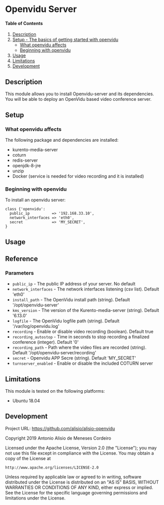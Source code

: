 # Openvidu Server

#### Table of Contents

1. [Description](#description)
2. [Setup - The basics of getting started with openvidu](#setup)
    * [What openvidu affects](#what-openvidu-affects)
    * [Beginning with openvidu](#beginning-with-openvidu)
3. [Usage](#usage)
4. [Limitations](#limitations)
5. [Development](#development)

## Description

This module allows you to install Openvidu-server and its dependencies. You will be able to deploy an OpenVidu based video conference server.

## Setup

### What openvidu affects

The following package and dependencies are installed:
* kurento-media-server
* coturn
* redis-server
* openjdk-8-jre
* unzip
* Docker (service is needed for video recording and it is installed)

### Beginning with openvidu

To install an openvidu server:

```
class {'openvidu':
  public_ip          => '192.168.33.10',
  network_interfaces => 'eth0',
  secret             => 'MY_SECRET',
}
```

## Usage


## Reference

### Parameters
* `public_ip` - The public IP address of your server. No default
* `network_interfaces` - The network interfaces listening (csv list). Default 'eth0'
* `install_path` - The OpenVidu install path (string). Default '/opt/openvidu-server'
* `kms_version` - The version of the Kurento-media-server (string). Default '6.13.0'
* `logfile` - The OpenVidu logfile path (string). Default '/var/log/openvidu.log'
* `recording` - Enable or disable video recording (boolean). Default true
* `recording_autostop` - Time in seconds to stop recording a finalized conference (integer). Default '0'
* `recording_path` - Path where the video files are recorded (string). Default '/opt/openvidu-server/recording'
* `secret` - Openvidu APP Secre (string). Default 'MY_SECRET'
* `turnserver_enabled` - Enable or disable the included COTURN server

## Limitations

This module is tested on the following platforms:
* Ubuntu 18.04


## Development

Project URL: https://github.com/alisio/alisio-openvidu

Copyright 2019 Antonio Alisio de Meneses Cordeiro

Licensed under the Apache License, Version 2.0 (the "License");
you may not use this file except in compliance with the License.
You may obtain a copy of the License at

    http://www.apache.org/licenses/LICENSE-2.0

Unless required by applicable law or agreed to in writing, software
distributed under the License is distributed on an "AS IS" BASIS,
WITHOUT WARRANTIES OR CONDITIONS OF ANY KIND, either express or implied.
See the License for the specific language governing permissions and
limitations under the License.
